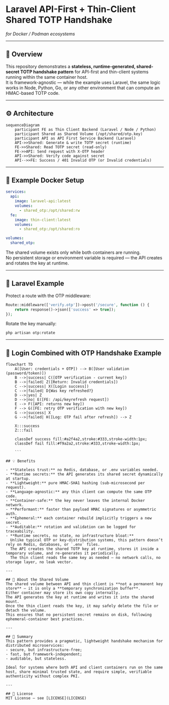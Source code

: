 # Laravel API-First + Thin-Client Shared TOTP Handshake  
*for Docker / Podman ecosystems*

---

## 🧩 Overview
This repository demonstrates a **stateless, runtime-generated, shared-secret TOTP handshake pattern** for API-first and thin-client systems running within the same container host.  
It is framework-agnostic — while the example uses Laravel, the same logic works in Node, Python, Go, or any other environment that can compute an HMAC-based TOTP code.

---

## ⚙️ Architecture

```mermaid
sequenceDiagram
    participant FE as Thin Client Backend (Laravel / Node / Python)
    participant Shared as Shared Volume (/opt/shared/otp.key)
    participant API as API First Service Backend (Laravel)
    API->>Shared: Generate & write TOTP secret (runtime)
    FE->>Shared: Read TOTP secret (read-only)
    FE->>API: Send request with X-OTP header
    API->>Shared: Verify code against secret
    API-->>FE: Success / 401 Invalid OTP (or Invalid credentials)
```

---

## 🐳 Example Docker Setup

```yaml
services:
  api:
    image: laravel-api:latest
    volumes:
      - shared_otp:/opt/shared:rw
  fe:
    image: thin-client:latest
    volumes:
      - shared_otp:/opt/shared:ro

volumes:
  shared_otp:
```

The shared volume exists only while both containers are running.  
No persistent storage or environment variable is required — the API creates and rotates the key at runtime.

---

## 🧱 Laravel Example

Protect a route with the OTP middleware:

```php
Route::middleware(['verify.otp'])->post('/secure', function () {
    return response()->json(['success' => true]);
});
```

Rotate the key manually:

```
php artisan otp:rotate
```

---

## 🔑 Login Combined with OTP Handshake Example

```mermaid
flowchart TD
    A([User: credentials + OTP]) --> B([User validation (password/token)])
    B -->|success| C([OTP verification - current key])
    B -->|failed| Z([Return: Invalid credentials])
    C -->|success| X([Login success])
    C -->|failed| D{Was key refreshed?}
    D -->|yes| Z
    D -->|no| E([FE: /api/keyrefresh request])
    E --> F([API: returns new key])
    F --> G([FE: retry OTP verification with new key])
    G -->|success| X
    G -->|failed| H([Log: OTP fail after refresh]) --> Z

    X:::success
    Z:::fail

    classDef success fill:#a2f4a2,stroke:#333,stroke-width:1px;
    classDef fail fill:#f9a2a2,stroke:#333,stroke-width:1px;

    ```

## 💡 Benefits

- **Stateless trust:** no Redis, database, or .env variables needed.  
- **Runtime secrets:** the API generates its shared secret dynamically at startup.  
- **Lightweight:** pure HMAC-SHA1 hashing (sub-microsecond per request).  
- **Language-agnostic:** any thin client can compute the same OTP code.  
- **Container-safe:** the key never leaves the internal Docker network.  
- **Performant:** faster than payload HMAC signatures or asymmetric auth.  
- **Ephemeral:** each container rebuild implicitly triggers a new secret.  
- **Auditable:** rotation and validation can be logged for traceability.  
- **Runtime secrets, no state, no infrastructure bloat:**  
  Unlike typical OTP or key-distribution systems, this pattern doesn’t rely on Redis, databases, or `.env` files.  
  The API creates the shared TOTP key at runtime, stores it inside a temporary volume, and re-generates it periodically.  
  The thin client reads the same key as needed — no network calls, no storage layer, no leak vector.

---

## 🔐 About the Shared Volume
The shared volume between API and thin client is **not a permanent key store** — it is only a **temporary synchronization buffer**.  
Either container may store its own copy internally.  
The API generates the key at runtime and writes it into the shared mount.  
Once the thin client reads the key, it may safely delete the file or detach the volume.  
This ensures that no persistent secret remains on disk, following ephemeral-container best practices.

---

## 🧠 Summary
This pattern provides a pragmatic, lightweight handshake mechanism for distributed microservices:
- secure, but infrastructure-free;  
- fast, but framework-independent;  
- auditable, but stateless.  

Ideal for systems where both API and client containers run on the same host, share minimal trusted state, and require simple, verifiable authenticity without complex PKI.

---

## 📄 License
MIT License — see [LICENSE](LICENSE)



